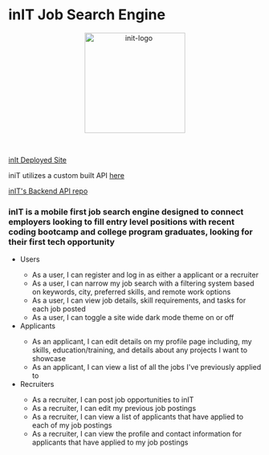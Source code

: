 # inIT Job Search Engine

<p align="center">
<img src ="/Users/destinyjoyner/9.1/inIT-My-Way/Init-Job-Search/src/Assets/LOGO.png" alt="init-logo" height="200px"/>
</p>

<br>

[inIt Deployed Site](https://init-job-search-engine.netlify.app/)

iniT utilizes a custom built API [here](https://init-job-search.onrender.com/)

[inIT's Backend API repo](https://github.com/DestinyJoyner/Init-Job-Search-Backend)

### inIT is a mobile first job search engine designed to connect employers looking to fill entry level positions with recent coding bootcamp and college program graduates, looking for their first tech opportunity

<ul>
<li>Users</li>
<ul>
 <li>As a user, I can register and log in as either a applicant or a recruiter</li>
     <li>As a user, I can narrow my job search with a filtering system based on keywords, city, preferred skills, and remote work options</li>
     <li>As a user, I can view job details, skill requirements, and tasks for each job posted </li>
    <li>As a user, I can toggle a site wide dark mode theme on or off </li>
</ul>
<li>Applicants</li>
<ul>
<li>As an applicant, I can edit details on my profile page including, my skills, education/training, and details about any projects I want to showcase </li>
    <li>As an applicant, I can view a list of all the jobs I've previously applied to</li>
</ul>
<li>Recruiters</li>
<ul>
<li>As a recruiter, I can post job opportunities to inIT</li>
<li>As a recruiter, I can edit my previous job postings</li>
<li>As a recruiter, I can view a list of applicants that have applied to each of my job postings</li>
<li>As a recruiter, I can view the profile and contact information for applicants that have applied to my job postings</li>
</ul>
    
</ul>